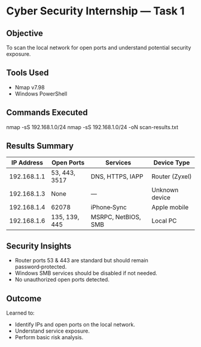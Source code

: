 # Cyber Security Internship — Task 1

## Objective
To scan the local network for open ports and understand potential security exposure.

## Tools Used
- Nmap v7.98
- Windows PowerShell

## Commands Executed
nmap -sS 192.168.1.0/24
nmap -sS 192.168.1.0/24 -oN scan-results.txt

## Results Summary

| IP Address | Open Ports | Services        | Device Type          |
|-------------|-------------|-----------------|-----------------------|
| 192.168.1.1 | 53, 443, 3517 | DNS, HTTPS, IAPP | Router (Zyxel) |
| 192.168.1.3 | None | — | Unknown device |
| 192.168.1.4 | 62078 | iPhone‑Sync | Apple mobile |
| 192.168.1.6 | 135, 139, 445 | MSRPC, NetBIOS, SMB | Local PC |

## Security Insights
- Router ports 53 & 443 are standard but should remain password‑protected.
- Windows SMB services should be disabled if not needed.
- No unauthorized open ports detected.

## Outcome
Learned to:
- Identify IPs and open ports on the local network.
- Understand service exposure.
- Perform basic risk analysis.
